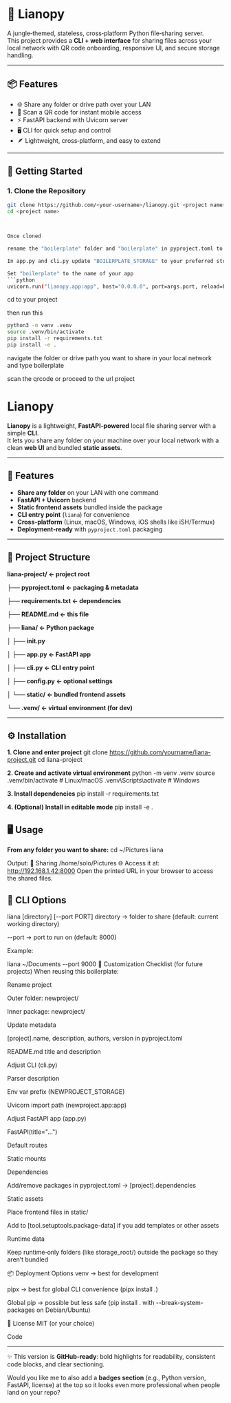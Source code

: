 # 🌿 Lianopy

A jungle‑themed, stateless, cross‑platform Python file‑sharing server.  
This project provides a **CLI + web interface** for sharing files across your local network with QR code onboarding, responsive UI, and secure storage handling.

---

## 📦 Features
- 🌐 Share any folder or drive path over your LAN  
- 📱 Scan a QR code for instant mobile access  
- ⚡ FastAPI backend with Uvicorn server  
- 🖥️ CLI for quick setup and control
- 🪶 Lightweight, cross‑platform, and easy to extend  

---

## 🚀 Getting Started

### 1. Clone the Repository
```bash
git clone https://github.com/<your-username>/lianopy.git <project name>
cd <project name>



Once cloned

rename the "boilerplate" folder and "boilerplate" in pyproject.toml to your preferred project name.

In app.py and cli.py update "BOILERPLATE_STORAGE" to your preferred storage name, make sure they are matched.

Set "boilerplate" to the name of your app
```python
uvicorn.run("lianopy.app:app", host="0.0.0.0", port=args.port, reload=False)  # EDIT: package path
```

cd to your project

then run this

```bash
python3 -m venv .venv
source .venv/bin/activate
pip install -r requirements.txt
pip install -e .
```

navigate the folder or drive path you want to share in your local network
and type 
boilerplate
    
scan the qrcode or proceed to the url project

# Lianopy

**Lianopy** is a lightweight, **FastAPI‑powered** local file sharing server with a simple **CLI**.  
It lets you share any folder on your machine over your local network with a clean **web UI** and bundled **static assets**.

---

## 🚀 Features

- **Share any folder** on your LAN with one command  
- **FastAPI + Uvicorn** backend  
- **Static frontend assets** bundled inside the package  
- **CLI entry point** (`liana`) for convenience  
- **Cross‑platform** (Linux, macOS, Windows, iOS shells like iSH/Termux)  
- **Deployment‑ready** with `pyproject.toml` packaging  

---

## 📂 Project Structure

**liana-project/ ← project root**

**├── pyproject.toml ← packaging & metadata**

**├── requirements.txt ← dependencies**

**├── README.md ← this file**

**├── liana/ ← Python package**

**│ ├── init.py**

**│ ├── app.py ← FastAPI app** 

**│ ├── cli.py ← CLI entry point** 

**│ ├── config.py ← optional settings** 

**│ └── static/ ← bundled frontend assets** 

**└── .venv/ ← virtual environment (for dev)**


---

## ⚙️ Installation

**1. Clone and enter project**
git clone https://github.com/yourname/liana-project.git
cd liana-project

**2. Create and activate virtual environment**
python -m venv .venv
source .venv/bin/activate   # Linux/macOS
.venv\Scripts\activate      # Windows

**3. Install dependencies**
pip install -r requirements.txt

**4. (Optional) Install in editable mode**
pip install -e .

## 🖥️ Usage

**From any folder you want to share:**
cd ~/Pictures
liana

Output:
📂 Sharing /home/solo/Pictures
🌐 Access it at: http://192.168.1.42:8000
Open the printed URL in your browser to access the shared files.

## 🔧 CLI Options

liana [directory] [--port PORT]
directory → folder to share (default: current working directory)

--port → port to run on (default: 8000)

Example:

liana ~/Documents --port 9000
🧭 Customization Checklist (for future projects)
When reusing this boilerplate:

Rename project

Outer folder: newproject/

Inner package: newproject/

Update metadata

[project].name, description, authors, version in pyproject.toml

README.md title and description

Adjust CLI (cli.py)

Parser description

Env var prefix (NEWPROJECT_STORAGE)

Uvicorn import path (newproject.app:app)

Adjust FastAPI app (app.py)

FastAPI(title="...")

Default routes

Static mounts

Dependencies

Add/remove packages in pyproject.toml → [project].dependencies

Static assets

Place frontend files in static/

Add to [tool.setuptools.package-data] if you add templates or other assets

Runtime data

Keep runtime‑only folders (like storage_root/) outside the package so they aren’t bundled

📦 Deployment Options
venv → best for development

pipx → best for global CLI convenience (pipx install .)

Global pip → possible but less safe (pip install . with --break-system-packages on Debian/Ubuntu)

📜 License
MIT (or your choice)

Code

---

✨ This version is **GitHub‑ready**: bold highlights for readability, consistent code blocks, and clear sectioning.  

Would you like me to also add a **badges section** (e.g., Python version, FastAPI, license) at the top so it looks even more professional when people land on your repo?